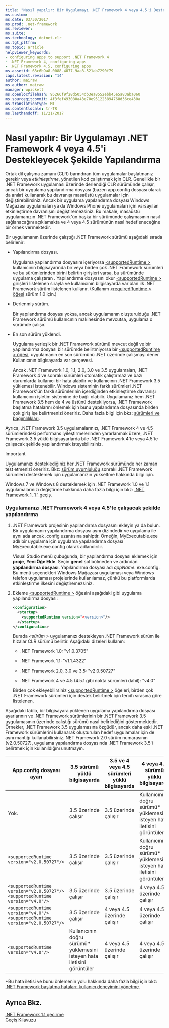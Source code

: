 ```yaml
---
title: "Nasıl yapılır: Bir Uygulamayı .NET Framework 4 veya 4.5'i Destekleyecek Şekilde Yapılandırma"
ms.custom: 
ms.date: 03/30/2017
ms.prod: .net-framework
ms.reviewer: 
ms.suite: 
ms.technology: dotnet-clr
ms.tgt_pltfrm: 
ms.topic: article
helpviewer_keywords:
- configuring apps to support .NET Framework 4
- .NET Framework 4, configuring apps
- .NET Framework 4.5, configuring apps
ms.assetid: 63c6b9a8-0088-4077-9aa3-521ab7290f79
caps.latest.revision: "14"
author: mairaw
ms.author: mairaw
manager: wpickett
ms.openlocfilehash: 95266f9f28d5054db3ea8552ebb45e5a83aba060
ms.sourcegitcommit: 4f3fef493080a43e70e951223894768d36ce430a
ms.translationtype: MT
ms.contentlocale: tr-TR
ms.lasthandoff: 11/21/2017
---
```

# <a name="how-to-configure-an-app-to-support-net-framework-4-or-45"></a>Nasıl yapılır: Bir Uygulamayı .NET Framework 4 veya 4.5'i Destekleyecek Şekilde Yapılandırma
Ortak dil çalışma zamanı (CLR) barındıran tüm uygulamalar başlatmanız gerekir veya *etkinleştirme*, yönetilen kod çalıştırmak için CLR. Genellikle bir .NET Framework uygulaması üzerinde derlendiği CLR sürümünde çalışır, ancak bir uygulama yapılandırma dosyası (bazen app.config dosyası olarak da anılır) kullanarak bu davranışı masaüstü uygulamalar için değiştirebilirsiniz. Ancak bir uygulama yapılandırma dosyası Windows Mağazası uygulamaları ya da Windows Phone uygulamaları için varsayılan etkinleştirme davranışını değiştiremezsiniz. Bu makale, masaüstü uygulamanızın .NET Framework'ün başka bir sürümünde çalışmasının nasıl sağlanacağını açıklamakta ve 4 veya 4.5 sürümünün nasıl hedefleneceğine bir örnek vermektedir.  
  
 Bir uygulamanın üzerinde çalıştığı .NET Framework sürümü aşağıdaki sırada belirlenir:  
  
-   Yapılandırma dosyası.  
  
     Uygulama yapılandırma dosyasını içeriyorsa [ \<supportedRuntime >](../../../docs/framework/configure-apps/file-schema/startup/supportedruntime-element.md) kullanıcının bilgisayarında bir veya birden çok .NET Framework sürümleri ve bu sürümlerinden birini belirtin girişleri varsa, bu sürümünde uygulama çalıştıran . Yapılandırma dosyasını okur [ \<supportedRuntime >](../../../docs/framework/configure-apps/file-schema/startup/supportedruntime-element.md) girişleri listelenen sırayla ve kullanıcının bilgisayarda var olan ilk .NET Framework sürüm listelenen kullanır. (Kullanım [ \<requiredRuntime > öğesi](../../../docs/framework/configure-apps/file-schema/startup/requiredruntime-element.md) sürüm 1.0 için.)  
  
-   Derlenmiş sürüm.  
  
     Bir yapılandırma dosyası yoksa, ancak uygulamanın oluşturulduğu .NET Framework sürümü kullanıcının makinesinde mevcutsa, uygulama o sürümde çalışır.  
  
-   En son sürüm yüklendi.  
  
     Uygulama yerleşik bir .NET Framework sürümü mevcut değil ve bir yapılandırma dosyası bir sürümde belirtmiyorsa bir [ \<supportedRuntime > öğesi](../../../docs/framework/configure-apps/file-schema/startup/supportedruntime-element.md), uygulamanın en son sürümünü .NET üzerinde çalışmayı dener Kullanıcının bilgisayarda var çerçevesi.  
  
     Ancak .NET Framework 1.0, 1.1, 2.0, 3.0 ve 3.5 uygulamaları, .NET Framework 4 ve sonraki sürümleri otomatik çalıştırmaz ve bazı durumlarda kullanıcı bir hata alabilir ve kullanıcının .NET Framework 3.5 yüklemesi istenebilir. Windows sisteminin farklı sürümleri .NET Framework'ün farklı sürümlerinin içerdiğinden etkinleştirme davranışı kullanıcının işletim sistemine de bağlı olabilir. Uygulamanız hem .NET Framework 3.5 hem de 4 ve üstünü destekliyorsa, .NET Framework başlatma hatalarını önlemek için bunu yapılandırma dosyasında birden çok giriş işe belirtmenizi öneririz. Daha fazla bilgi için bkz: [sürümleri ve bağımlılıkları](../../../docs/framework/migration-guide/versions-and-dependencies.md).  
  
 Ayrıca, .NET Framework 3.5 uygulamalarınızı, .NET Framework 4 ve 4.5 sürümlerindeki performans iyileştirmelerinden yararlanmak üzere, .NET Framework 3.5 yüklü bilgisayarlarda bile .NET Framework 4'te veya 4.5'te çalışacak şekilde yapılandırmak isteyebilirsiniz.  
  
> [!IMPORTANT]
>  Uygulamanızı desteklediğiniz her .NET Framework sürümünde her zaman test etmenizi öneririz. Bkz: [sürüm uyumluluğu](../../../docs/framework/migration-guide/version-compatibility.md) sonraki .NET Framework sürümleri desteklemek için uygulamanızın yükseltme hakkında bilgi için.  
  
 Windows 7 ve Windows 8 desteklemek için .NET Framework 1.0 ve 1.1 uygulamalarınızı değiştirme hakkında daha fazla bilgi için bkz: [.NET Framework 1. 1 ' geçiş](../../../docs/framework/migration-guide/migrating-from-the-net-framework-1-1.md).  
  
### <a name="to-configure-your-app-to-run-on-the-net-framework-4-or-45"></a>Uygulamanızı .NET Framework 4 veya 4.5'te çalışacak şekilde yapılandırma  
  
1.  .NET Framework projesinin yapılandırma dosyasını ekleyin ya da bulun. Bir uygulamanın yapılandırma dosyası aynı dizindedir ve uygulama ile aynı ada ancak .config uzantısına sahiptir. Örneğin, MyExecutable.exe adlı bir uygulama için uygulama yapılandırma dosyası MyExecutable.exe.config olarak adlandırılır.  
  
     Visual Studio menü çubuğunda, bir yapılandırma dosyası eklemek için **proje**, **Yeni Öğe Ekle**. Seçin **genel** sol bölmeden ve ardından **yapılandırma dosyası**.  Yapılandırma dosyası adı *appName*. exe.config. Bu menü seçenekleri Windows Mağazası uygulaması veya Windows telefon uygulaması projelerinde kullanılamaz, çünkü bu platformlarda etkinleştirme ilkesini değiştiremezsiniz.  
  
2.  Ekleme [ \<supportedRuntime >](../../../docs/framework/configure-apps/file-schema/startup/supportedruntime-element.md) öğesini aşağıdaki gibi uygulama yapılandırma dosyası:  
  
    ```xml  
    <configuration>  
      <startup>  
        <supportedRuntime version="<version>"/>  
      </startup>  
    </configuration>  
    ```  
  
     Burada  *\<sürüm >* uygulamanızı destekleyen .NET Framework sürüm ile hizalar CLR sürümü belirtir. Aşağıdaki dizeleri kullanın:  
  
    -   .NET Framework 1.0: "v1.0.3705"  
  
    -   .NET Framework 1.1: "v1.1.4322"  
  
    -   .NET Framework 2.0, 3.0 ve 3.5: "v2.0.50727"  
  
    -   .NET Framework 4 ve 4.5 (4.5.1 gibi nokta sürümleri dahil): "v4.0"  
  
     Birden çok ekleyebilirsiniz [ \<supportedRuntime >](../../../docs/framework/configure-apps/file-schema/startup/supportedruntime-element.md) öğeleri, birden çok .NET Framework sürümleri için destek belirtmek için tercih sırasına göre listelenen.  
  
 Aşağıdaki tablo, bir bilgisayara yüklenen uygulama yapılandırma dosyası ayarlarının ve .NET Framework sürümlerinin bir .NET Framework 3.5 uygulamasının üzerinde çalıştığı sürümü nasıl belirlediğini göstermektedir. Örnekler, .NET Framework 3.5 uygulamasına özgüdür, ancak daha eski .NET Framework sürümlerini kullanarak oluşturulan hedef uygulamalar için de aynı mantığı kullanabilirsiniz. NET Framework 2.0 sürüm numarasının (v2.0.50727), uygulama yapılandırma dosyasında .NET Framework 3.5'i belirtmek için kullanıldığını unutmayın.  
  
|App.config dosyası ayarı|3.5 sürümü yüklü bilgisayarda|3.5 ve 4 veya 4.5 sürümleri yüklü bilgisayarda|4 veya 4.5 sürümü yüklü bilgisayarda|  
|-|-|-|-|  
|Yok.|3.5 üzerinde çalışır|3.5 üzerinde çalışır|Kullanıcının doğru sürümü* yüklemesini isteyen hata iletisini görüntüler|  
|`<supportedRuntime version="v2.0.50727"/>`|3.5 üzerinde çalışır|3.5 üzerinde çalışır|Kullanıcının doğru sürümü* yüklemesini isteyen hata iletisini görüntüler|  
|`<supportedRuntime version="v2.0.50727"/>` <br /> `<supportedRuntime version="v4.0"/>`|3.5 üzerinde çalışır|3.5 üzerinde çalışır|4 veya 4.5 üzerinde çalışır|  
|`<supportedRuntime version="v4.0"/>` <br /> `<supportedRuntime version="v2.0.50727"/>`|3.5 üzerinde çalışır|4 veya 4.5 üzerinde çalışır|4 veya 4.5 üzerinde çalışır|  
|`<supportedRuntime version="v4.0"/>`|Kullanıcının doğru sürümü* yüklemesini isteyen hata iletisini görüntüler|4 veya 4.5 üzerinde çalışır|4 veya 4.5 üzerinde çalışır|  
  
 \*Bu hata iletisi ve bunu önlemenin yolu hakkında daha fazla bilgi için bkz: [.NET Framework başlatma hataları: kullanıcı deneyimini yönetme](../../../docs/framework/deployment/initialization-errors-managing-the-user-experience.md).  
  
## <a name="see-also"></a>Ayrıca Bkz.  
 [.NET Framework 1.1 geçirme](../../../docs/framework/migration-guide/migrating-from-the-net-framework-1-1.md)  
 [Geçiş Kılavuzu](../../../docs/framework/migration-guide/index.md)
